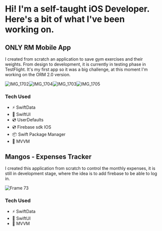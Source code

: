 Hi! I'm a self-taught iOS Developer. Here's a bit of what I've been working on.
=====================================================================================================================================


## ONLY RM Mobile App

I created from scratch an application to save gym exercises and their weights. From design to development, it is currently in testing phase in TestFlight.
It's my first app so it was a big challenge, at this moment I'm working on the ORM 2.0 version.

![IMG_1702](https://github.com/Gastonfoncea/Portfolio-GitHub/assets/57188392/2ee191bc-db09-4c0b-b4d4-b228a4078e96)![IMG_1704](https://github.com/Gastonfoncea/Portfolio-GitHub/assets/57188392/197912e0-dcad-479a-8342-c566320e3854)![IMG_1703](https://github.com/Gastonfoncea/Portfolio-GitHub/assets/57188392/b1e51328-6d84-4287-a978-6e106dc0605f)![IMG_1705](https://github.com/Gastonfoncea/Portfolio-GitHub/assets/57188392/67609747-ef47-42b5-9d4e-a1cd1aae8606)



### Tech Used
* ⚡  SwiftData
* 🎨  SwiftUI
* 💿  UserDefaults
* 💿  Firebase sdk IOS
* 📦  Swift Package Manager
* 🏢  MVVM


## Mangos - Expenses Tracker

I created this application from scratch to control the monthly expenses, it is still in development stage, where the idea is to add firebase to be able to log in.

![Frame 73](https://github.com/Gastonfoncea/Portfolio-GitHub/assets/57188392/770b7a6a-13a7-44bc-a401-f5804ca56cbe)




### Tech Used
* ⚡  SwiftData
* 🎨  SwiftUI
* 🏢  MVVM
